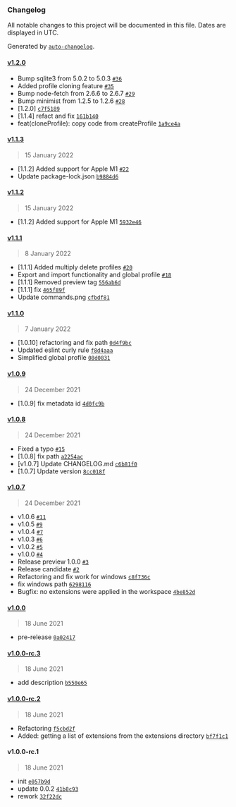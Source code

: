 ### Changelog

All notable changes to this project will be documented in this file. Dates are displayed in UTC.

Generated by [`auto-changelog`](https://github.com/CookPete/auto-changelog).

#### [v1.2.0](https://github.com/evald24/vscode-extensions-profiles/compare/v1.1.3...v1.2.0)

- Bump sqlite3 from 5.0.2 to 5.0.3 [`#36`](https://github.com/evald24/vscode-extensions-profiles/pull/36)
- Added profile cloning feature [`#35`](https://github.com/evald24/vscode-extensions-profiles/pull/35)
- Bump node-fetch from 2.6.6 to 2.6.7 [`#29`](https://github.com/evald24/vscode-extensions-profiles/pull/29)
- Bump minimist from 1.2.5 to 1.2.6 [`#28`](https://github.com/evald24/vscode-extensions-profiles/pull/28)
- [1.2.0] [`c7f5189`](https://github.com/evald24/vscode-extensions-profiles/commit/c7f5189c43826fbf70d2b313b31373bb96d2ea73)
- [1.1.4] refact and fix [`161b140`](https://github.com/evald24/vscode-extensions-profiles/commit/161b1401c89b11dfcb91589af4748fa829c0cdef)
- feat(cloneProfile): copy code from createProfile [`1a9ce4a`](https://github.com/evald24/vscode-extensions-profiles/commit/1a9ce4a3d4abd91fd6dee1a8844054c2657da133)

#### [v1.1.3](https://github.com/evald24/vscode-extensions-profiles/compare/v1.1.2...v1.1.3)

> 15 January 2022

- [1.1.2] Added support for Apple M1 [`#22`](https://github.com/evald24/vscode-extensions-profiles/pull/22)
- Update package-lock.json [`b9884d6`](https://github.com/evald24/vscode-extensions-profiles/commit/b9884d66a599d0800dd32fab11ff254af420c9e0)

#### [v1.1.2](https://github.com/evald24/vscode-extensions-profiles/compare/v1.1.1...v1.1.2)

> 15 January 2022

- [1.1.2] Added support for Apple M1 [`5932e46`](https://github.com/evald24/vscode-extensions-profiles/commit/5932e4607d41105e66e0c597db883cc1ba208bfc)

#### [v1.1.1](https://github.com/evald24/vscode-extensions-profiles/compare/v1.1.0...v1.1.1)

> 8 January 2022

- [1.1.1] Added multiply delete profiles [`#20`](https://github.com/evald24/vscode-extensions-profiles/pull/20)
- Export and import functionality and global profile [`#18`](https://github.com/evald24/vscode-extensions-profiles/pull/18)
- [1.1.1] Removed preview tag [`556ab6d`](https://github.com/evald24/vscode-extensions-profiles/commit/556ab6d2b99c708ede99fb54184c69e2f199327f)
- [1.1.1] fix [`465f89f`](https://github.com/evald24/vscode-extensions-profiles/commit/465f89fe1d61c984b1da2a74b8a00b7f888e4bcb)
- Update commands.png [`cfbdf81`](https://github.com/evald24/vscode-extensions-profiles/commit/cfbdf81df14d4e78402e3b4bcabc699bfdb9c69a)

#### [v1.1.0](https://github.com/evald24/vscode-extensions-profiles/compare/v1.0.9...v1.1.0)

> 7 January 2022

- [1.0.10] refactoring and fix path [`0d4f9bc`](https://github.com/evald24/vscode-extensions-profiles/commit/0d4f9bcd25295cc0474123c20deb16e63242d03e)
- Updated eslint curly rule [`f8d4aaa`](https://github.com/evald24/vscode-extensions-profiles/commit/f8d4aaa74197851b58b291da178378a4caaa28a9)
- Simplified global profile [`08d0831`](https://github.com/evald24/vscode-extensions-profiles/commit/08d0831b39f334eb7f93332b1f1402dcf0f14ef1)

#### [v1.0.9](https://github.com/evald24/vscode-extensions-profiles/compare/v1.0.8...v1.0.9)

> 24 December 2021

- [1.0.9] fix metadata id [`4d0fc9b`](https://github.com/evald24/vscode-extensions-profiles/commit/4d0fc9bde67a16b29f0a042a8b4a8a41563580c8)

#### [v1.0.8](https://github.com/evald24/vscode-extensions-profiles/compare/v1.0.7...v1.0.8)

> 24 December 2021

- Fixed a typo [`#15`](https://github.com/evald24/vscode-extensions-profiles/pull/15)
- [1.0.8] fix path [`a2254ac`](https://github.com/evald24/vscode-extensions-profiles/commit/a2254ace3f32c4275b8b77a4f5f306ed34c3b2f5)
- [v1.0.7] Update CHANGELOG.md [`c6b81f0`](https://github.com/evald24/vscode-extensions-profiles/commit/c6b81f02186539fa6c46b250ca4368a4f641e97c)
- [1.0.7] Update version [`8cc018f`](https://github.com/evald24/vscode-extensions-profiles/commit/8cc018faff9ccd1d7e9a9b6eb972dfe0f6115ae7)

#### [v1.0.7](https://github.com/evald24/vscode-extensions-profiles/compare/v1.0.0...v1.0.7)

> 24 December 2021

- v1.0.6 [`#11`](https://github.com/evald24/vscode-extensions-profiles/pull/11)
- v1.0.5 [`#9`](https://github.com/evald24/vscode-extensions-profiles/pull/9)
- v1.0.4 [`#7`](https://github.com/evald24/vscode-extensions-profiles/pull/7)
- v1.0.3 [`#6`](https://github.com/evald24/vscode-extensions-profiles/pull/6)
- v1.0.2 [`#5`](https://github.com/evald24/vscode-extensions-profiles/pull/5)
- v1.0.0 [`#4`](https://github.com/evald24/vscode-extensions-profiles/pull/4)
- Release preview 1.0.0 [`#3`](https://github.com/evald24/vscode-extensions-profiles/pull/3)
- Release candidate [`#2`](https://github.com/evald24/vscode-extensions-profiles/pull/2)
- Refactoring and fix work for windows [`c8f736c`](https://github.com/evald24/vscode-extensions-profiles/commit/c8f736ce223a729b5af7f50de5e33ae722af20f9)
- fix windows path [`6298116`](https://github.com/evald24/vscode-extensions-profiles/commit/629811616dec756dddc56e292c29999ec2ed9989)
- Bugfix: no extensions were applied in the workspace [`4be852d`](https://github.com/evald24/vscode-extensions-profiles/commit/4be852d8fee0082da46855ff8e64de1febf91b2d)

#### [v1.0.0](https://github.com/evald24/vscode-extensions-profiles/compare/v1.0.0-rc.3...v1.0.0)

> 18 June 2021

- pre-release [`0a02417`](https://github.com/evald24/vscode-extensions-profiles/commit/0a02417eaac078e9f5ace50c07d9c9fe743c0c40)

#### [v1.0.0-rc.3](https://github.com/evald24/vscode-extensions-profiles/compare/v1.0.0-rc.2...v1.0.0-rc.3)

> 18 June 2021

- add description [`b550e65`](https://github.com/evald24/vscode-extensions-profiles/commit/b550e65c12144348eef89d750963054c892a9926)

#### [v1.0.0-rc.2](https://github.com/evald24/vscode-extensions-profiles/compare/v1.0.0-rc.1...v1.0.0-rc.2)

> 18 June 2021

- Refactoring [`f5cbd2f`](https://github.com/evald24/vscode-extensions-profiles/commit/f5cbd2f2aceefafe08918565a547445a38d41565)
- Added: getting a list of extensions from the extensions directory [`bf7f1c1`](https://github.com/evald24/vscode-extensions-profiles/commit/bf7f1c1e7b15f00a1d983eae05e462df90f96c79)

#### v1.0.0-rc.1

> 18 June 2021

- init [`e057b9d`](https://github.com/evald24/vscode-extensions-profiles/commit/e057b9d304c271b3dfd0b0ce522c72aec1b18d13)
- update 0.0.2 [`41b8c93`](https://github.com/evald24/vscode-extensions-profiles/commit/41b8c93fe83c99c7090083de6e5bfc85b6893e65)
- rework [`32f22dc`](https://github.com/evald24/vscode-extensions-profiles/commit/32f22dcf0cba9b0ba50c1c194e6c2ec336e0696e)
